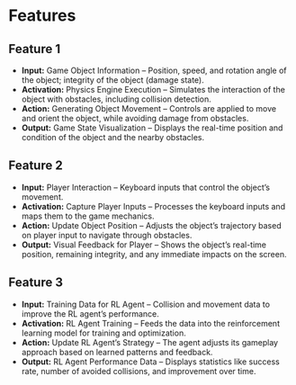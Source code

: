 # Features

## Feature 1

- **Input:** Game Object Information – Position, speed, and rotation angle of the object; integrity of the object (damage state).
- **Activation:** Physics Engine Execution – Simulates the interaction of the object with obstacles, including collision detection.
- **Action:** Generating Object Movement – Controls are applied to move and orient the object, while avoiding damage from obstacles.
- **Output:** Game State Visualization – Displays the real-time position and condition of the object and the nearby obstacles.

## Feature 2

- **Input:** Player Interaction – Keyboard inputs that control the object’s movement.
- **Activation:** Capture Player Inputs – Processes the keyboard inputs and maps them to the game mechanics.
- **Action:** Update Object Position – Adjusts the object’s trajectory based on player input to navigate through obstacles.
- **Output:** Visual Feedback for Player – Shows the object’s real-time position, remaining integrity, and any immediate impacts on the screen.

## Feature 3

- **Input:** Training Data for RL Agent – Collision and movement data to improve the RL agent’s performance.
- **Activation:** RL Agent Training – Feeds the data into the reinforcement learning model for training and optimization.
- **Action:** Update RL Agent’s Strategy – The agent adjusts its gameplay approach based on learned patterns and feedback.
- **Output:** RL Agent Performance Data – Displays statistics like success rate, number of avoided collisions, and improvement over time.